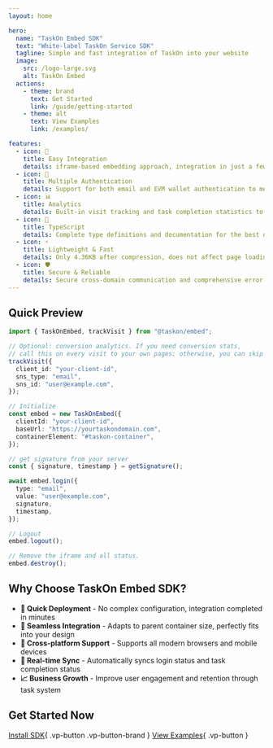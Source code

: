 ```yaml
---
layout: home

hero:
  name: "TaskOn Embed SDK"
  text: "White-label TaskOn Service SDK"
  tagline: Simple and fast integration of TaskOn into your website
  image:
    src: /logo-large.svg
    alt: TaskOn Embed
  actions:
    - theme: brand
      text: Get Started
      link: /guide/getting-started
    - theme: alt
      text: View Examples
      link: /examples/

features:
  - icon: 🎯
    title: Easy Integration
    details: iframe-based embedding approach, integration in just a few lines of code
  - icon: 🔐
    title: Multiple Authentication
    details: Support for both email and EVM wallet authentication to meet different user needs
  - icon: 📊
    title: Analytics
    details: Built-in visit tracking and task completion statistics to help business decisions
  - icon: 🔧
    title: TypeScript
    details: Complete type definitions and documentation for the best developer experience
  - icon: ⚡
    title: Lightweight & Fast
    details: Only 4.36KB after compression, does not affect page loading performance
  - icon: 🛡️
    title: Secure & Reliable
    details: Secure cross-domain communication and comprehensive error handling mechanisms
---
```


## Quick Preview

```typescript
import { TaskOnEmbed, trackVisit } from "@taskon/embed";

// Optional: conversion analytics. If you need conversion stats,
// call this on every visit to your own pages; otherwise, you can skip it.
trackVisit({
  client_id: "your-client-id",
  sns_type: "email",
  sns_id: "user@example.com",
});

// Initialize
const embed = new TaskOnEmbed({
  clientId: "your-client-id",
  baseUrl: "https://yourtaskondomain.com",
  containerElement: "#taskon-container",
});

// get signature from your server
const { signature, timestamp } = getSignature();

await embed.login({
  type: "email",
  value: "user@example.com",
  signature,
  timestamp,
});

// Logout
embed.logout();

// Remove the iframe and all status.
embed.destroy();
```

## Why Choose TaskOn Embed SDK?

- **🚀 Quick Deployment** - No complex configuration, integration completed in minutes
- **🎨 Seamless Integration** - Adapts to parent container size, perfectly fits into your design
- **📱 Cross-platform Support** - Supports all modern browsers and mobile devices
- **🔄 Real-time Sync** - Automatically syncs login status and task completion status
- **📈 Business Growth** - Improve user engagement and retention through task system

## Get Started Now

<div class="vp-doc">

[Install SDK](/guide/installation){ .vp-button .vp-button-brand }
[View Examples](/examples/){ .vp-button }

</div>
